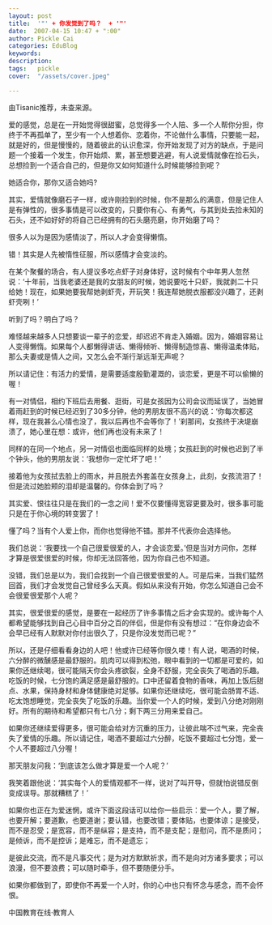 ```yaml
---
layout: post  
title:  '"' + 你发觉到了吗？  + '"'
date:  2007-04-15 10:47 + ":00" 
author: Pickle Cai  
categories: EduBlog  
keywords: 
description:   
tags:	pickle   
cover:  "/assets/cover.jpeg"  

---  
```

    
   由Tisanic推荐，未查来源。

 



 



爱的感觉，总是在一开始觉得很甜蜜，总觉得多一个人陪、多一个人帮你分担，你终于不再孤单了，至少有一个人想着你、恋着你，不论做什么事情，只要能一起，就是好的，但是慢慢的，随着彼此的认识愈深，你开始发现了对方的缺点，于是问题一个接着一个发生，你开始烦、累，甚至想要逃避，有人说爱情就像在捡石头，总想捡到一个适合自己的，但是你又如何知道什么时候能够捡到呢？



她适合你，那你又适合她吗? 



其实，爱情就像磨石子一样，或许刚捡到的时候，你不是那么的满意，但是记住人是有弹性的，很多事情是可以改变的，只要你有心、有勇气，与其到处去捡未知的石头，还不如好好的将自己已经拥有的石头磨亮磨，你开始磨了吗？



很多人以为是因为感情淡了，所以人才会变得懒惰。



错！其实是人先被惰性征服，所以感情才会变淡的。



在某个聚餐的场合，有人提议多吃点虾子对身体好，这时候有个中年男人忽然说：‘十年前，当我老婆还是我的女朋友的时候，她说要吃十只虾，我就剥二十只给她！现在，如果她要我帮她剥虾壳，开玩笑！我连帮她脱衣服都没兴趣了，还剥虾壳咧！’



听到了吗？明白了吗？



难怪越来越多人只想要谈一辈子的恋爱，却迟迟不肯走入婚姻。因为，婚姻容易让人变得懒惰。如果每个人都懒得讲话、懒得倾听、懒得制造惊喜、懒得温柔体贴，那么夫妻或是情人之间，又怎么会不渐行渐远渐无声呢？



所以请记住：有活力的爱情，是需要适度殷勤灌溉的，谈恋爱，更是不可以偷懒的喔！



有一对情侣，相约下班后去用餐、逛街，可是女孩因为公司会议而延误了，当她冒着雨赶到的时候已经迟到了30多分钟，他的男朋友很不高兴的说：‘你每次都这样，现在我甚么心情也没了，我以后再也不会等你了！’刹那间，女孩终于决堤崩溃了，她心里在想：或许，他们再也没有未来了！



同样的在同一个地点，另一对情侣也面临同样的处境；女孩赶到的时候也迟到了半个钟头，他的男朋友说：‘我想你一定忙坏了吧！’



接着他为女孩拭去脸上的雨水，并且脱去外套盖在女孩身上，此刻，女孩流泪了！但是流过她脸颊的泪却是温馨的。你体会到了吗？



其实爱、恨往往只是在我们的一念之间！爱不仅要懂得宽容更要及时，很多事可能只是在于你心境的转变罢了！



懂了吗？当有个人爱上你，而你也觉得他不错。那并不代表你会选择他。



我们总说：‘我要找一个自己很爱很爱的人，才会谈恋爱。’但是当对方问你，怎样才算是很爱很爱的时候，你却无法回答他，因为你自己也不知道。



没错，我们总是以为，我们会找到一个自己很爱很爱的人。可是后来，当我们猛然回首，我们才会发觉自己曾经多么天真。假如从来没有开始，你怎么知道自己会不会很爱很爱那个人呢？



其实，很爱很爱的感觉，是要在一起经历了许多事情之后才会实现的。或许每个人都希望能够找到自己心目中百分之百的伴侣，但是你有没有想过：“在你身边会不会早已经有人默默对你付出很久了，只是你没发觉而已呢？”



所以，还是仔细看看身边的人吧！他或许已经等你很久喽！有人说，喝酒的时候，六分醉的微醺感是最舒服的。肌肉可以得到松弛，眼中看到的一切都是可爱的，如果你还继续喝，很可能隔天你会头疼欲裂，全身不舒服，完全丧失了喝酒的乐趣。吃饭的时候，七分饱的满足感是最舒服的。口中还留着食物的香味，再加上饭后甜点、水果，保持身材和身体健康绝对足够。如果你还继续吃，很可能会肠胃不适、吃太饱想睡觉，完全丧失了吃饭的乐趣。当你爱一个人的时候，爱到八分绝对刚刚好。所有的期待和希望都只有七八分；剩下两三分用来爱自己。



如果你还继续爱得更多，很可能会给对方沉重的压力，让彼此喘不过气来，完全丧失了爱情的乐趣。所以请记住，喝酒不要超过六分醉，吃饭不要超过七分饱，爱一个人不要超过八分喔！ 



那天朋友问我：‘到底该怎么做才算是爱一个人呢？’ 



我笑着跟他说：‘其实每个人的爱情观都不一样，说对了叫开导，但就怕说错反倒变成误导。那就糟糕了！’



如果你也正在为爱迷惘，或许下面这段话可以给你一些启示：爱一个人，要了解，也要开解；要道歉，也要道谢；要认错，也要改错；要体贴，也要体谅；是接受，而不是忍受；是宽容，而不是纵容；是支持，而不是支配；是慰问，而不是质问；是倾诉，而不是控诉；是难忘，而不是遗忘；



是彼此交流，而不是凡事交代；是为对方默默祈求，而不是向对方诸多要求；可以浪漫，但不要浪费；可以随时牵手，但不要随便分手。



如果你都做到了，即使你不再爱一个人时，你的心中也只有怀念与感念，而不会怀恨。

		

		    
 中国教育在线·教育人

